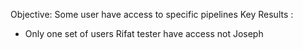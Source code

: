 Objective: Some user have access to specific pipelines
Key Results :
- Only one set of users Rifat tester have access not Joseph
